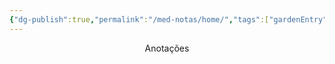 ```yaml
---
{"dg-publish":true,"permalink":"/med-notas/home/","tags":["gardenEntry"]}
---
```


<center> Anotações </center>
